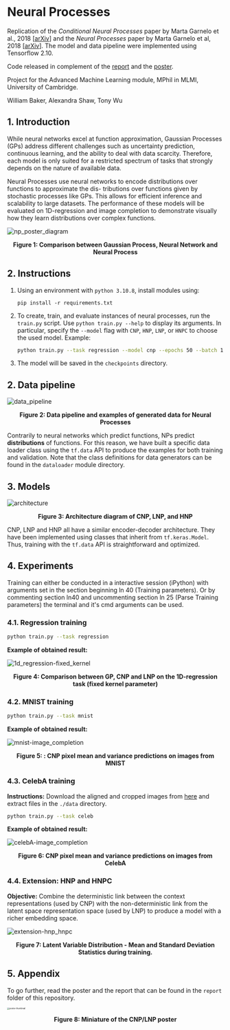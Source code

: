 # Neural Processes
Replication of the *Conditional Neural Processes* paper by Marta Garnelo et al., 2018 [[arXiv](https://arxiv.org/abs/1807.01613)] and the *Neural Processes* paper by Marta Garnelo et al, 2018 [[arXiv](https://arxiv.org/abs/1807.01622)]. The model and data pipeline were implemented using Tensorflow 2.10.

Code released in complement of the [report](https://github.com/tonywu71/conditional-neural-processes/blob/b90eb9ecf18cebaa7bcae8dcbf0bc573f987b112/report/MLMI4_CNP_LNP_report.pdf) and the [poster](https://github.com/tonywu71/conditional-neural-processes/blob/b90eb9ecf18cebaa7bcae8dcbf0bc573f987b112/report/MLMI4_CNP_LNP_poster.pdf).



Project for the Advanced Machine Learning module, MPhil in MLMI, University of Cambridge.

William Baker, Alexandra Shaw, Tony Wu



## 1. Introduction

While neural networks excel at function approximation, Gaussian Processes (GPs) address different challenges such as uncertainty prediction, continuous learning, and the ability to deal with data scarcity. Therefore, each model is only suited for a restricted spectrum of tasks that strongly depends on the nature of available data.

Neural Processes use neural networks to encode distributions over functions to approximate the dis- tributions over functions given by stochastic processes like GPs. This allows for efficient inference and scalability to large datasets. The performance of these models will be evaluated on 1D-regression and image completion to demonstrate visually how they learn distributions over complex functions.



![np_poster_diagram](figs/1-introduction/np_poster_diagram.png)

<p align = "center"> <b>Figure 1: Comparison between Gaussian Process, Neural Network and Neural Process</b></p>



## 2. Instructions

1. Using an environment with `python 3.10.8`, install modules using:

   ```
   pip install -r requirements.txt
   ```

2. To create, train, and evaluate instances of neural processes, run the `train.py` script. Use `python train.py --help` to display its arguments. In particular, specify the `--model` flag with `CNP`, `HNP`, `LNP`, or `HNPC` to choose the used model. Example:

   ```bash
   python train.py --task regression --model cnp --epochs 50 --batch 128
   ```

3. The model will be saved in the `checkpoints` directory.



## 2. Data pipeline

![data_pipeline](figs/2-data_pipeline/data_pipeline.png)

<p align = "center"> <b>Figure 2: Data pipeline and examples of generated data for Neural Processes</b></p>

Contrarily to neural networks which predict functions, NPs predict **distributions** of functions. For this reason, we have built a specific data loader class using the `tf.data` API to produce the examples for both training and validation. Note that the class definitions for data generators can be found in the `dataloader` module directory.



## 3. Models

![architecture](figs/3-models/architecture.png)

<p align = "center"> <b>Figure 3: Architecture diagram of CNP, LNP, and HNP</b></p>

CNP, LNP and HNP all have a similar encoder-decoder architecture. They have been implemented using classes that inherit from `tf.keras.Model`. Thus, training with the `tf.data` API is straightforward and optimized.



## 4. Experiments
Training can either be conducted in a interactive session (iPython) with arguments set in the section beginning ln 40 (Training parameters). Or by commenting section ln40 and uncommenting section ln 25 (Parse Training parameters) the terminal and it's cmd arguments can be used.

### 4.1. Regression training

```bash
python train.py --task regression
```

**Example of obtained result:**

![1d_regression-fixed_kernel](figs/4-experiments/1d_regression-fixed_kernel.jpeg)

<p align = "center"> <b>Figure 4: Comparison between GP, CNP and LNP on the 1D-regression task (fixed kernel parameter)</b></p>



### 4.2. MNIST training

```bash
python train.py --task mnist
```

**Example of obtained result:**

![mnist-image_completion](figs/4-experiments/mnist-image_completion.png)

<p align = "center"> <b>Figure 5: : CNP pixel mean and variance predictions on images from MNIST</b></p>



### 4.3. CelebA training

**Instructions:** Download the aligned and cropped images from [here](https://mmlab.ie.cuhk.edu.hk/projects/CelebA.html) and extract files in the  `./data` directory.

```bash
python train.py --task celeb
```

**Example of obtained result:**

![celebA-image_completion](figs/4-experiments/celebA-image_completion.jpg)

<p align = "center"> <b>Figure 6: CNP pixel mean and variance predictions on images from CelebA</b></p>



### 4.4. Extension: HNP and HNPC

**Objective:** Combine the deterministic link between the context representations (used by CNP) with the non-deterministic link from the latent space representation space (used by LNP) to produce a model with a richer embedding space.

![extension-hnp_hnpc](figs/4-experiments/extension-hnp_hnpc.png)

<p align = "center"> <b>Figure 7: Latent Variable Distribution - Mean and Standard Deviation Statistics during training.</b></p>



## 5. Appendix

To go further, read the poster and the report that can be found in the `report` folder of this repository.

<img src="report/poster-thumbnail.jpg" alt="poster-thumbnail" style="zoom: 33%;" />

<p align = "center"> <b>Figure 8: Miniature of the CNP/LNP poster</b></p>
